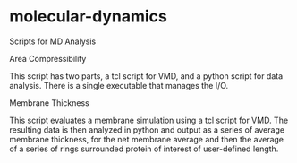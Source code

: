 # molecular-dynamics
Scripts for MD Analysis

Area Compressibility

This script has two parts, a tcl script for VMD, and a python script
for data analysis. There is a single executable that manages the I/O.

Membrane Thickness

This script evaluates a membrane simulation using a tcl script for VMD.
The resulting data is then analyzed in python and output as a series of
average membrane thickness, for the net membrane average and then the
average of a series of rings surrounded protein of interest of user-defined
length.

